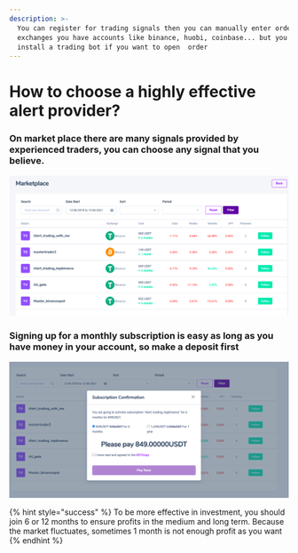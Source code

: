```yaml
---
description: >-
  You can register for trading signals then you can manually enter orders on the
  exchanges you have accounts like binance, huobi, coinbase... but you can
  install a trading bot if you want to open  order
---
```


# How to choose a highly effective alert provider?

### On market place there are many signals provided by experienced traders, you can choose any signal that you believe.

![](<.gitbook/assets/Screen Shot 2021-06-12 at 12.49.19 PM.png>)

### Signing up for a monthly subscription is easy as long as you have money in your account, so make a deposit first

![](<.gitbook/assets/Screen Shot 2021-06-12 at 12.49.43 PM.png>)

{% hint style="success" %}
To be more effective in investment, you should join 6 or 12 months to ensure profits in the medium and long term. Because the market fluctuates, sometimes 1 month is not enough profit as you want
{% endhint %}

